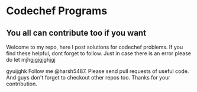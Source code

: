 # Codechef Programs
## You all can contribute too if you want
Welcome to my repo, here I post solutions for codechef problems.
If you find these helpful, dont forget to follow.
Just in case there is an error please do let mjhgjgjgjghjgj

gyuijghk
Follow me @harsh5487.
Please send pull requests of useful code.
And guys don't forget to checkout other repos too.
Thanks for your contribution.
